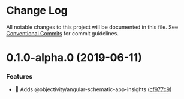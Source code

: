 # Change Log

All notable changes to this project will be documented in this file.
See [Conventional Commits](https://conventionalcommits.org) for commit guidelines.

# 0.1.0-alpha.0 (2019-06-11)


### Features

* 🎸 Adds @objectivity/angular-schematic-app-insights ([cf977c9](https://github.com/ObjectivityLtd/angular-schematics/commit/cf977c9))
